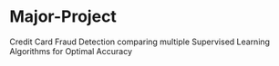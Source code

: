 # Major-Project
Credit Card Fraud Detection comparing multiple Supervised Learning Algorithms for Optimal Accuracy
